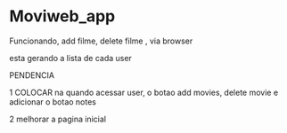 # Moviweb_app

Funcionando, add filme, delete filme , via browser

esta gerando a lista de cada user

PENDENCIA

1 COLOCAR na quando acessar user, o botao add movies, delete movie e adicionar o botao notes

2 melhorar a pagina inicial

